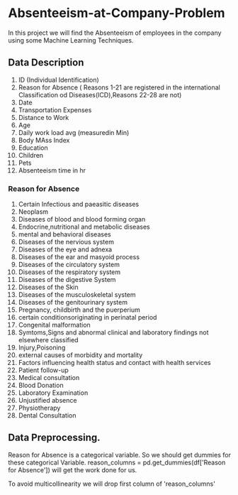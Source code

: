 # Absenteeism-at-Company-Problem
In this project we will find the Absenteeism of employees in the company using some Machine Learning Techniques.

## Data Description
01. ID (Individual Identification)
02. Reason for Absence ( Reasons 1-21 are registered in the international Classification od Diseases(ICD),Reasons 22-28 are not)
03. Date
04. Transportation Expenses
05. Distance to Work
06. Age
07. Daily work load avg (measuredin Min)
08. Body MAss Index
09. Education
10. Children
11. Pets
12. Absenteeism time in hr

### Reason for Absence
01. Certain Infectious and paeasitic diseases
02. Neoplasm
03. Diseases of blood and blood forming organ
04. Endocrine,nutritional and metabolic diseases
05. mental and behavioral diseases
06. Diseases of the nervious system
07. Diseases of the eye and adnexa
08. Diseases of the ear and masyoid process
09. Diseases of the circulatory system
10. Diseases of the respiratory system
11. Diseases of the digestive System
12. Diseases of the Skin
13. Diseases of the musculoskeletal system
14. Diseases of the genitourinary system
15. Pregnancy, childbirth and the puerperium
16. certain conditionsoriginating in perinatal period
17. Congenital malformation
18. Symtoms,Signs and abnormal clinical and laboratory findings not elsewhere classified
19. Injury,Poisoning
20. external causes of morbidity and mortality
21. Factors influencing health status and contact with health services
22. Patient follow-up
23. Medical consultation
24. Blood Donation
25. Laboratory Examination
26. Unjustified absence
27. Physiotherapy
28. Dental Consultation

## Data Preprocessing.

Reason for Absence is a categorical variable. So we should get dummies for these categorical Variable. 
reason_columns = pd.get_dummies(df['Reason for Absence']) will get the work done for us.

To avoid multicollinearity we will drop first column of 'reason_columns'
